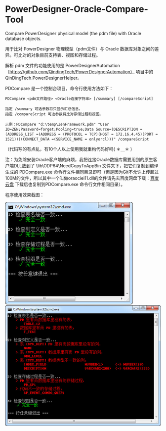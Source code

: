 # PowerDesigner-Oracle-Compare-Tool
Compare PowerDesigner physical model (the pdm file) with Oracle database objects.

用于比对 PowerDesigner 物理模型（pdm文件）与 Oracle 数据库对象之间的差异。可比对的对象目前支持表、视图和存储过程。

解析 pdm 文件的功能使用的是 PowerDesignerAutomation（https://github.com/QindingTech/PowerDesignerAutomation） 项目中的 QinDingTech.PowerDesignerHelper。

PDCompare 是一个控制台项目，命令行使用方法如下：

    PDCompare <pdm文件路径> <Oracle连接字符串> [/summary] [/compareScript]

    指定 /summary 可选参数将只显示汇总信息。
    指定 /compareScript 可选参数将比对存储过程和视图。

    示例：PDCompare "d:\temp\ZenFramework.pdm" "User ID=ZEN;Password=forget;Pooling=true;Data Source=(DESCRIPTION =(ADDRESS_LIST =(ADDRESS = (PROTOCOL = TCP)(HOST = 172.16.4.45)(PORT = 1521)))(CONNECT_DATA =(SERVICE_NAME = onlyorcl)))" /compareScript

（代码写的有点乱，有10个人以上使用我就重构代码好吗( ＊＿＊ ) 

注：为免除安装Oracle客户端的麻烦，我把连接Oracle数据库需要用到的原生客户端DLL放到了 \lib\ODP64\NeedCopyToAppBin 文件夹下，把它们复制到编译生成的 PDCompare.exe 命令行文件相同目录即可（但是因为Git不允许上传超过100M的文件，所以其中一个叫做oraociei11.dll的文件请先去百度网盘下载：[百度云盘](http://pan.baidu.com/s/1c1WHmUW) 下载后也复制到PDCompare.exe 命令行文件相同目录）。

程序使用效果截图：

![](https://github.com/1-2-3/PowerDesigner-Oracle-Compare-Tool/blob/master/screenshots/screenshot1.jpg)
![](https://github.com/1-2-3/PowerDesigner-Oracle-Compare-Tool/blob/master/screenshots/screenshot2.jpg)
